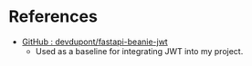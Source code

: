 # References

- [GitHub : devdupont/fastapi-beanie-jwt](https://github.com/devdupont/fastapi-beanie-jwt)
  - Used as a baseline for integrating JWT into my project.
